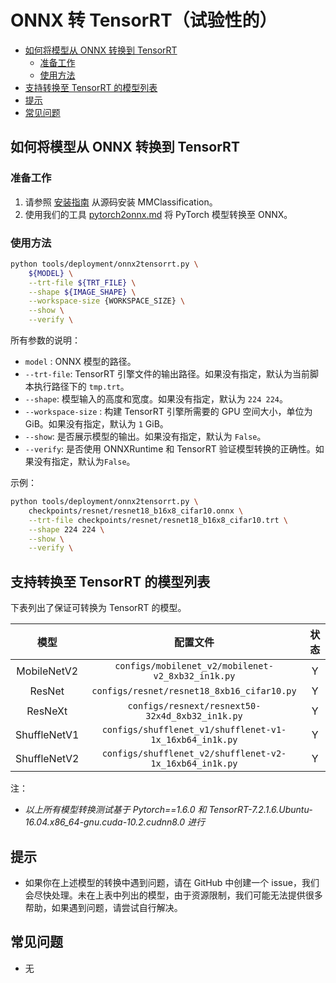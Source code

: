 # ONNX 转 TensorRT（试验性的）

<!-- TOC -->

- [如何将模型从 ONNX 转换到 TensorRT](#如何将模型从-onnx-转换到-tensorrt)
  - [准备工作](#准备工作)
  - [使用方法](#使用方法)
- [支持转换至 TensorRT 的模型列表](#支持转换至-tensorrt-的模型列表)
- [提示](#提示)
- [常见问题](#常见问题)

<!-- TOC -->

## 如何将模型从 ONNX 转换到 TensorRT

### 准备工作

1. 请参照 [安装指南](https://mmclassification.readthedocs.io/zh_CN/latest/install.html#mmclassification) 从源码安装 MMClassification。
2. 使用我们的工具 [pytorch2onnx.md](./pytorch2onnx.md) 将 PyTorch 模型转换至 ONNX。

### 使用方法

```bash
python tools/deployment/onnx2tensorrt.py \
    ${MODEL} \
    --trt-file ${TRT_FILE} \
    --shape ${IMAGE_SHAPE} \
    --workspace-size {WORKSPACE_SIZE} \
    --show \
    --verify \
```

所有参数的说明：

- `model` : ONNX 模型的路径。
- `--trt-file`: TensorRT 引擎文件的输出路径。如果没有指定，默认为当前脚本执行路径下的 `tmp.trt`。
- `--shape`: 模型输入的高度和宽度。如果没有指定，默认为 `224 224`。
- `--workspace-size` : 构建 TensorRT 引擎所需要的 GPU 空间大小，单位为 GiB。如果没有指定，默认为 `1` GiB。
- `--show`: 是否展示模型的输出。如果没有指定，默认为 `False`。
- `--verify`: 是否使用 ONNXRuntime 和 TensorRT 验证模型转换的正确性。如果没有指定，默认为`False`。

示例：

```bash
python tools/deployment/onnx2tensorrt.py \
    checkpoints/resnet/resnet18_b16x8_cifar10.onnx \
    --trt-file checkpoints/resnet/resnet18_b16x8_cifar10.trt \
    --shape 224 224 \
    --show \
    --verify \
```

## 支持转换至 TensorRT 的模型列表

下表列出了保证可转换为 TensorRT 的模型。

|     模型     |                        配置文件                         | 状态 |
| :----------: | :-----------------------------------------------------: | :--: |
| MobileNetV2  |    `configs/mobilenet_v2/mobilenet-v2_8xb32_in1k.py`    |  Y   |
|    ResNet    |       `configs/resnet/resnet18_8xb16_cifar10.py`        |  Y   |
|   ResNeXt    |     `configs/resnext/resnext50-32x4d_8xb32_in1k.py`     |  Y   |
| ShuffleNetV1 | `configs/shufflenet_v1/shufflenet-v1-1x_16xb64_in1k.py` |  Y   |
| ShuffleNetV2 | `configs/shufflenet_v2/shufflenet-v2-1x_16xb64_in1k.py` |  Y   |

注：

- *以上所有模型转换测试基于 Pytorch==1.6.0 和 TensorRT-7.2.1.6.Ubuntu-16.04.x86_64-gnu.cuda-10.2.cudnn8.0 进行*

## 提示

- 如果你在上述模型的转换中遇到问题，请在 GitHub 中创建一个 issue，我们会尽快处理。未在上表中列出的模型，由于资源限制，我们可能无法提供很多帮助，如果遇到问题，请尝试自行解决。

## 常见问题

- 无
